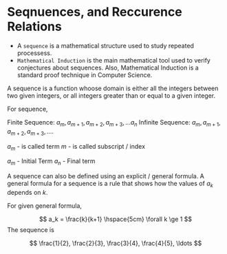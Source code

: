 # Seqnuences, and Reccurence Relations

- A `sequence` is a mathematical structure used to study repeated processess. 
- `Mathematical Induction` is the main mathematical tool used to verify conjectures about sequences. Also, Mathematical Induction is a standard proof technique in Computer Science.

A sequence is a function whoose domain is either all the integers between two given integers, or all integers greater than or equal to a given integer. 

For sequence, 

Finite Sequence:       $a_m, a_{m+1}, a_{m+2}, a_{m+3}, ... a_n$
Infinite Sequence:     $a_m, a_{m+1}, a_{m+2}, a_{m+3}, ....$

$a_m$ - is called term     $m$ - is called subscript / index

$a_m$ - Initial Term
$a_n$ - Final term

A sequence can also be defined using an explicit / general formula.  A general formula for a sequence is a rule that shows how the values of $a_k$ depends on $k$.

For given general formula, 

$$
           a_k = \frac{k}{k+1} \hspace{5cm} \forall k \ge 1
$$
The sequence is

$$
   \frac{1}{2}, \frac{2}{3}, \frac{3}{4}, \frac{4}{5}, \ldots
$$
